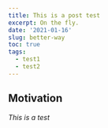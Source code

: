 ```yaml
---
title: This is a post test
excerpt: On the fly.
date: '2021-01-16'
slug: better-way
toc: true
tags:
  - test1
  - test2
---
```




## Motivation

*This is a test*
